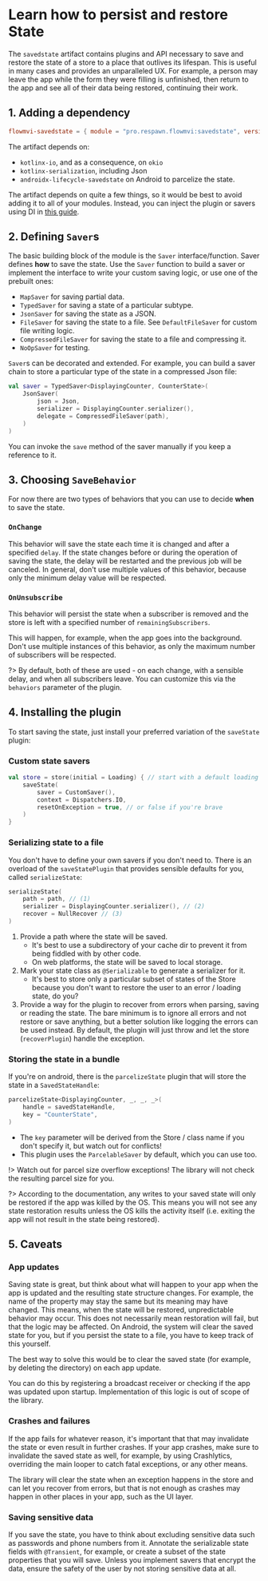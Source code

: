 # Learn how to persist and restore State

The `savedstate` artifact contains plugins and API necessary to save and restore the state of a store to a place
that outlives its lifespan. This is useful in many cases and provides an unparalleled UX. For example, a person may
leave the app while the form they were filling is unfinished, then return to the app and see all of their data
being restored, continuing their work.

## 1. Adding a dependency

```toml
flowmvi-savedstate = { module = "pro.respawn.flowmvi:savedstate", version.ref = "flowmvi" }
```

The artifact depends on:

* `kotlinx-io`, and as a consequence, on `okio`
* `kotlinx-serialization`, including Json
* `androidx-lifecycle-savedstate` on Android to parcelize the state.

The artifact depends on quite a few things, so it would be best to avoid adding it to all of your modules.
Instead, you can inject the plugin or savers using DI in [this guide](/plugins/Debugging.md).

## 2. Defining `Saver`s

The basic building block of the module is the `Saver` interface/function. Saver defines **how** to save the state.
Use the `Saver` function to build a saver or implement the
interface to write your custom saving logic, or use one of the prebuilt ones:

* `MapSaver` for saving partial data.
* `TypedSaver` for saving a state of a particular subtype.
* `JsonSaver` for saving the state as a JSON.
* `FileSaver` for saving the state to a file. See `DefaultFileSaver` for custom file writing logic.
* `CompressedFileSaver` for saving the state to a file and compressing it.
* `NoOpSaver` for testing.

`Saver`s can be decorated and extended. For example, you can build a saver chain to store a particular type of the state
in a compressed Json file:

```kotlin
val saver = TypedSaver<DisplayingCounter, CounterState>(
    JsonSaver(
        json = Json,
        serializer = DisplayingCounter.serializer(),
        delegate = CompressedFileSaver(path),
    )
)
```

You can invoke the `save` method of the saver manually if you keep a reference to it.

## 3. Choosing `SaveBehavior`

For now there are two types of behaviors that you can use to decide **when** to save the state.

### `OnChange`

This behavior will save the state each time it is changed and after a specified `delay`.
If the state changes before or during the operation of saving the state, the delay will be restarted and the previous
job will be canceled.
In general, don't use multiple values of this behavior, because only the minimum delay value will be respected.

### `OnUnsubscribe`

This behavior will persist the state when a subscriber is removed and the store is left with a specified number of
`remainingSubscribers`.

This will happen, for example, when the app goes into the background.
Don't use multiple instances of this behavior, as only the maximum number of subscribers will be respected.

?> By default, both of these are used - on each change, with a sensible delay, and when all subscribers leave.
You can customize this via the `behaviors` parameter of the plugin.

## 4. Installing the plugin

To start saving the state, just install your preferred variation of the `saveState` plugin:

### Custom state savers

```kotlin
val store = store(initial = Loading) { // start with a default loading value as we still need it
    saveState(
        saver = CustomSaver(),
        context = Dispatchers.IO,
        resetOnException = true, // or false if you're brave
    )
}
```

### Serializing state to a file

You don't have to define your own savers if you don't need to. There is an overload of the `saveStatePlugin` that
provides sensible defaults for you, called `serializeState`:

```kotlin
serializeState(
    path = path, // (1)
    serializer = DisplayingCounter.serializer(), // (2)
    recover = NullRecover // (3)
)
```

1. Provide a path where the state will be saved.
    * It's best to use a subdirectory of your cache dir to prevent it from being fiddled with by other code.
    * On web platforms, the state will be saved to local storage.
2. Mark your state class as `@Serializable` to generate a serializer for it.
    * It's best to store only a particular subset of states of the Store because you don't want to restore the user
      to an error / loading state, do you?
3. Provide a way for the plugin to recover from errors when parsing, saving or reading the state. The bare minimum
   is to ignore all errors and not restore or save anything, but a better solution like logging the errors can be used
   instead. By default, the plugin will just throw and let the store (`recoverPlugin`) handle the exception.

### Storing the state in a bundle

If you're on android, there is the `parcelizeState` plugin that will store the state in a `SavedStateHandle`:

```kotlin
parcelizeState<DisplayingCounter, _, _, _>(
    handle = savedStateHandle,
    key = "CounterState",
)
```

* The `key` parameter will be derived from the Store / class name if you don't specify it, but watch out for conflicts!
* This plugin uses the `ParcelableSaver` by default, which you can use too.

!> Watch out for parcel size overflow exceptions! The library will not check the resulting parcel size for you.

?> According to the documentation, any writes to your saved state will only be restored if the app
was killed by the OS. This means you will not see any state restoration results unless the OS kills the activity
itself (i.e. exiting the app will not result in the state being restored).

## 5. Caveats

### App updates

Saving state is great, but think about what will happen to your app when the app is updated and the resulting state
structure changes. For example, the name of the property may stay the same but its meaning may have changed.
This means, when the state will be restored, unpredictable behavior may occur. This does not necessarily mean
restoration will fail, but that the logic may be affected. On Android, the system will clear the saved state for you,
but if you persist the state to a file, you have to keep track of this yourself.

The best way to solve this would be to clear the saved state (for example, by deleting the directory) on each app
update.

You can do this by registering a broadcast receiver or checking if the app was updated upon startup.
Implementation of this logic is out of scope of the library.

### Crashes and failures

If the app fails for whatever reason, it's important that that may invalidate the state or even result in further
crashes. If your app crashes, make sure to invalidate the saved state as well, for example, by using Crashlytics,
overriding the main looper to catch fatal exceptions, or any other means.

The library will clear the state when an exception happens in the store and can let you recover from errors, but
that is not enough as crashes may happen in other places in your app, such as the UI layer.

### Saving sensitive data

If you save the state, you have to think about excluding sensitive data such as passwords and phone numbers
from it. Annotate the serializable state fields with `@Transient`, for example, or create a subset of the
state properties that you will save.
Unless you implement savers that encrypt the data, ensure the safety of the user by not storing sensitive data at all.
